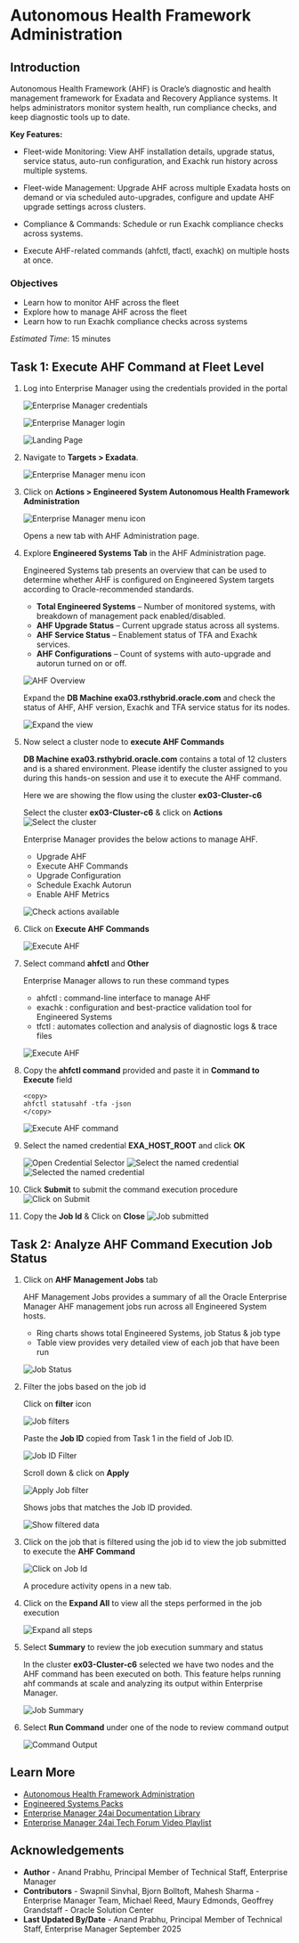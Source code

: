# Autonomous Health Framework Administration
## Introduction
Autonomous Health Framework (AHF) is Oracle’s diagnostic and health management framework for Exadata and Recovery Appliance systems. It helps administrators monitor system health, run compliance checks, and keep diagnostic tools up to date.

**Key Features:**
- Fleet-wide Monitoring: View AHF installation details, upgrade status, service status, auto-run configuration, and Exachk run history across multiple systems.

- Fleet-wide Management: Upgrade AHF across multiple Exadata hosts on demand or via scheduled auto-upgrades, configure and update AHF upgrade settings across clusters.

- Compliance & Commands: Schedule or run Exachk compliance checks across systems.

- Execute AHF-related commands (ahfctl, tfactl, exachk) on multiple hosts at once.

### Objectives

- Learn how to monitor AHF across the fleet 
- Explore how to manage AHF across the fleet
- Learn how to run Exachk compliance checks across systems

*Estimated Time*: 15 minutes

## Task 1: Execute AHF Command at Fleet Level

1. Log into Enterprise Manager using the credentials provided in the portal

    ![Enterprise Manager credentials](images/emcreds.png " ")


    ![Enterprise Manager login](images/enterprisemanagerlogin.png " ")

    ![Landing Page](images/landingpage.png " ")

2. Navigate to **Targets > Exadata**.

    ![Enterprise Manager menu icon](images/navigation.png " ")

3. Click on **Actions > Engineered System Autonomous Health Framework Administration**

    ![Enterprise Manager menu icon](images/ahfnavigation.png " ")

    Opens a new tab with AHF Administration page. 

4. Explore **Engineered Systems Tab** in the AHF Administration page. 

    Engineered Systems tab presents an overview that can be used to determine whether AHF is configured on Engineered System targets according to Oracle-recommended standards.

    - **Total Engineered Systems** – Number of monitored systems, with breakdown of management pack enabled/disabled.
    - **AHF Upgrade Status** – Current upgrade status across all systems.
    - **AHF Service Status** – Enablement status of TFA and Exachk services.
    - **AHF Configurations** – Count of systems with auto-upgrade and autorun turned on or off.

    ![AHF Overview](images/ahfoverview.png " ")

    Expand the **DB Machine exa03.rsthybrid.oracle.com** and check the status of AHF, AHF version, Exachk and TFA service status for its nodes.

    ![Expand the view](images/expandview.png " ")

5. Now select a cluster node to **execute AHF Commands**

    **DB Machine exa03.rsthybrid.oracle.com** contains a total of 12 clusters and is a shared environment. Please identify the cluster assigned to you during this hands-on session and use it to execute the AHF command.

    Here we are showing the flow using the cluster **ex03-Cluster-c6**

    Select the cluster **ex03-Cluster-c6** & click on **Actions**
    ![Select the cluster](images/actionsbutton.png " ")

     Enterprise Manager provides the below actions to manage AHF. 
    - Upgrade AHF 
    - Execute AHF Commands
    - Upgrade Configuration
    - Schedule Exachk Autorun
    - Enable AHF Metrics

    ![Check actions available](images/actions.png " ")

6. Click on **Execute AHF Commands**

    ![Execute AHF](images/executeahf.png " ")

7. Select command **ahfctl** and **Other**

    Enterprise Manager allows to run these command types
    - ahfctl : command-line interface to manage AHF
    - exachk : configuration and best-practice validation tool for Engineered Systems
    - tfctl  : automates collection and analysis of diagnostic logs & trace files

    ![Execute AHF](images/ahfctlcommand.png " ")

8. Copy the **ahfctl command** provided and paste it in **Command to Execute** field

    ```
    <copy>
    ahfctl statusahf -tfa -json
    </copy>
    ```

    ![Execute AHF command](images/ahfctlexecute.png " ")

9. Select the named credential **EXA\_HOST\_ROOT** and click **OK**

    ![Open Credential Selector](images/credselector.png " ")
    ![Select the named credential](images/credselected.png " ")
    ![Selected the named credential](images/credselectedok.png " ")


10. Click **Submit** to submit the command execution procedure
    ![Click on Submit](images/submit.png " ")

11. Copy the **Job Id** & Click on **Close** 
    ![Job submitted](images/jobsubmitted.png " ")

## Task 2: Analyze AHF Command Execution Job Status

1. Click on **AHF Management Jobs** tab

    AHF Management Jobs provides a summary of all the Oracle Enterprise Manager AHF management jobs run across all Engineered System hosts.

    - Ring charts shows total Engineered Systems, job Status & job type
    - Table view provides very detailed view of each job that have been run

    ![Job Status](images/ahfjobs.png " ")

2. Filter the jobs based on the job id

    Click on **filter** icon

    ![Job filters](images/jobfilters.png " ")

    Paste the **Job ID** copied from Task 1 in the field of Job ID.

    ![Job ID Filter](images/jobidfilter.png " ")

    Scroll down & click on **Apply**

    ![Apply Job filter](images/filterapply.png " ")

    Shows jobs that matches the Job ID provided.

    ![Show filtered data](images/filteredjobs.png " ")

3. Click on the job that is filtered using the job id to view the job submitted to execute the **AHF Command**

    ![Click on Job Id](images/clickonjobid.png " ")

    A procedure activity opens in a new tab.

4. Click on the **Expand All**  to view all the steps performed in the job execution

    ![Expand all steps](images/expandall.png " ")

5. Select **Summary** to review the job execution summary and status

    In the cluster **ex03-Cluster-c6** selected we have two nodes and the AHF command has been executed on both.
    This feature helps running ahf commands at scale and analyzing its output within Enterprise Manager. 

    ![Job Summary](images/jobsummary.png " ")

6. Select **Run Command** under one of the node to review command output

    ![Command Output](images/commandoutput.png " ")


## Learn More

  - [Autonomous Health Framework Administration](https://docs.oracle.com/en/enterprise-manager/cloud-control/enterprise-manager-cloud-control/24.1/emxad/engineered-system-autonomous-health-framework-administration.html)
  - [Engineered Systems Packs](https://docs.oracle.com/en/enterprise-manager/cloud-control/enterprise-manager-cloud-control/24.1/emxad/preface.html)
  - [Enterprise Manager 24ai Documentation Library](https://docs.oracle.com/en/enterprise-manager/cloud-control/enterprise-manager-cloud-control/24.1/index.html)
  - [Enterprise Manager 24ai Tech Forum Video Playlist](https://www.youtube.com/playlist?list=PLiuPvpy8QsiXvGYMP_N3WA6bddXvUH-Y0)

## Acknowledgements
- **Author** - Anand Prabhu, Principal Member of Technical Staff, Enterprise Manager
- **Contributors** - Swapnil Sinvhal, Bjorn Bolltoft, Mahesh Sharma - Enterprise Manager Team, Michael Reed, Maury Edmonds, Geoffrey Grandstaff - Oracle Solution Center
- **Last Updated By/Date** - Anand Prabhu, Principal Member of Technical Staff, Enterprise Manager September 2025